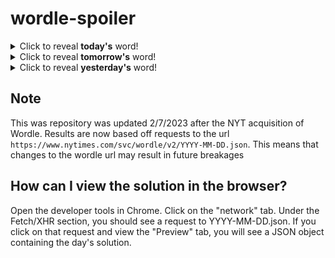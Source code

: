 # wordle-spoiler

<details>
  <summary>Click to reveal <b>today's</b> word!</summary>
  <br>
  <b> debut </b>
</details>

<details>
  <summary>Click to reveal <b>tomorrow's</b> word!</summary>
  <br>
  <b> crush </b>
</details>

<details>
  <summary>Click to reveal <b>yesterday's</b> word!</summary>
  <br>
  <b> thigh </b>
</details>

## Note
This was repository was updated 2/7/2023 after the NYT acquisition of Wordle. Results are now based off requests to the url `https://www.nytimes.com/svc/wordle/v2/YYYY-MM-DD.json`. This means that changes to the wordle url may result in future breakages

## How can I view the solution in the browser?
Open the developer tools in Chrome. Click on the "network" tab. Under the Fetch/XHR section, you should see a request to YYYY-MM-DD.json. If you click on that request and view the "Preview" tab, you will see a JSON object containing the day's solution.